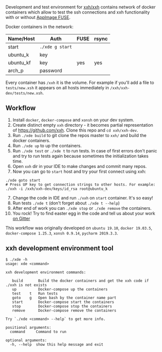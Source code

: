 Development and test environment for [xxh/xxh](https://github.com/xxh/xxh) contains 
network of docker containers which allow to test the ssh connections and xxh functionality 
with or without [AppImage FUSE](https://github.com/AppImage/AppImageKit/wiki/FUSE). 

Docker containers in the network:

| Name/Host | Auth             | FUSE | rsync |
|-----------|------------------|------|-------|
| start     | `./xde g start`  |      |       |
| ubuntu_k  | key              |      |       |
| ubuntu_kf | key              | yes  |  yes  |
| arch_p    | password         |      |       |

Every container has `/xxh` it is the volume. For example if you'll add a file to `tests/new.xsh` 
it appears on all hosts immediately in `/xxh/xxh-dev/tests/new.xsh`.

## Workflow

1. Install `docker`, `docker-compose` and `xonsh` on your dev system.
2. Create distinct empty `xxh` directory - it becomes partial representation of https://github.com/xxh. Clone this repo and `cd xxh/xxh-dev`.
3. Run `./xde build` to git clone the repos master to `xxh/` and build the docker containers. 
4. Run `./xde up` to up the containers. 
5. Run `./xde test` or `./xde t` to run tests. In case of first errors don't panic and try to run tests again because sometimes 
the initialization takes time.
6. Open `xxh` dir in your IDE to make changes and commit many repos.
7. Now you can go to `start` host and try your first connect using xxh:
```
./xde goto start
# Press UP key to get connection strings to other hosts. For example:
./xxh -i /xxh/xxh-dev/keys/id_rsa root@ubuntu_k
```
7. Change the code in IDE and run `./xxh` on `start` container. It's so easy!
8. Run tests `./xde t` (don't forget about `./xde t --help`) 
8. After end of work you can `./xde stop` or `./xde remove` the containers. 
9. You rock! Try to find easter egg in the code and tell us about your work [on Gitter](https://gitter.im/xonssh-xxh/community)

This workflow was originally developed on `ubuntu 19.10`, `docker 19.03.5`, `docker-compose 1.25.3`, `xonsh 0.9.14`, `pycharm 2019.3.3`.

## xxh development environment tool

```
$ ./xde -h                                                                                                                                                                                              
usage: xde <command>

xxh development environment commands:

   build       Build the docker containers and get the xxh code if ./xxh is not exists
   up          Docker-compose up the containers
   test    t   Run tests
   goto    g   Open bash by the container name part
   start       Docker-compose start the containers
   stop        Docker-compose stop the containers
   remove      Docker-compose remove the containers
   
Try `./xde <command> --help` to get more info.   
   
positional arguments:
  command     Command to run

optional arguments:
  -h, --help  show this help message and exit

```
